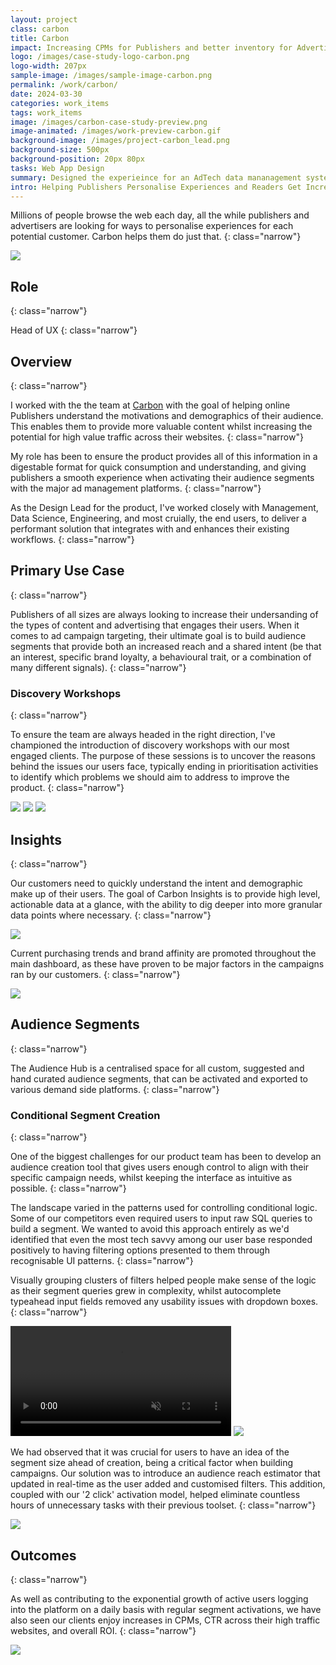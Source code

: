 ```yaml
---
layout: project
class: carbon
title: Carbon
impact: Increasing CPMs for Publishers and better inventory for Advertisers
logo: /images/case-study-logo-carbon.png
logo-width: 207px
sample-image: /images/sample-image-carbon.png
permalink: /work/carbon/
date: 2024-03-30
categories: work_items
tags: work_items
image: /images/carbon-case-study-preview.png
image-animated: /images/work-preview-carbon.gif
background-image: /images/project-carbon_lead.png
background-size: 500px
background-position: 20px 80px
tasks: Web App Design
summary: Designed the experieince for an AdTech data mananagement system.
intro: Helping Publishers Personalise Experiences and Readers Get Increased Value.
---
```


Millions of people browse the web each day, all the while publishers and advertisers are looking for ways to personalise experiences for each potential customer. Carbon helps them do just that.
{: class="narrow"}

<!-- ![Carbon Lead Image](/images/work-item-carbon.png) -->

<img loading="lazy" src="/images/carbon-case-study-lead.png" />

<!-- ![alt](/images/project-carbon-insights.png) -->

## Role
{: class="narrow"}

Head of UX
{: class="narrow"}

## Overview
{: class="narrow"}

I worked with the the team at <a href="https://magnite.com" target="_blank">Carbon</a> with the goal of helping online Publishers understand the motivations and demographics of their audience. This enables them to provide more valuable content whilst increasing the potential for high value traffic across their websites.
{: class="narrow"}

My role has been to ensure the product provides all of this information in a digestable format for quick consumption and understanding, and giving publishers a smooth experience when activating their audience segments with the major ad management platforms.
{: class="narrow"}

As the Design Lead for the product, I've worked closely with Management, Data Science, Engineering, and most cruially, the end users, to deliver a performant solution that integrates with and enhances their existing workflows.
{: class="narrow"}

## Primary Use Case
{: class="narrow"}

<!-- Enabling Publishers to make audiences built up of high value users, enabling their on-site advertisers to better personalise the content provided to visitors. -->

Publishers of all sizes are always looking to increase their undersanding of the types of content and advertising that engages their users. When it comes to ad campaign targeting, their ultimate goal is to build audience segments that provide both an increased reach and a shared intent (be that an interest, specific brand loyalty, a behavioural trait, or a combination of many different signals).
{: class="narrow"}

### Discovery Workshops
{: class="narrow"}

To ensure the team are always headed in the right direction, I've championed the introduction of discovery workshops with our most engaged clients. The purpose of these sessions is to uncover the reasons behind the issues our users face, typically ending in prioritisation activities to identify which problems we should aim to address to improve the product.
{: class="narrow"}

<!-- ![](/images/project-carbon_client_workshops.jpg) -->
<img loading="lazy" src="/images/project-carbon_client_workshops.jpg" />

<!-- ![](/images/project-carbon_client_user_journey.jpg) -->
<img loading="lazy" src="/images/project-carbon_client_user_journey.jpg" />

<img loading="lazy" src="/images/carbon-case-study-uj.png" />

<!-- ![Publisher reporting user journey](/images/carbon_uj_revenue_reporting.jpg) -->


<!-- ### For Advertisers

Advertisers need to create bespoke customer segments that are in-market for particular products and services. Activating these segments with their ad management software or extending to find like minded people who share similar intent, is crucial. -->

## Insights
{: class="narrow"}

Our customers need to quickly understand the intent and demographic make up of their users. The goal of Carbon Insights is to provide high level, actionable data at a glance, with the ability to dig deeper into more granular data points where necessary.
{: class="narrow"}

<!-- ![](/images/project-carbon_revenue_insights.png) -->
<img loading="lazy" src="/images/project-carbon_revenue_insights.png" />

Current purchasing trends and brand affinity are promoted throughout the main dashboard, as these have proven to be major factors in the campaigns ran by our customers.
{: class="narrow"}

<!-- ![](/images/project-carbon_intent_insights.png) -->
<img loading="lazy" src="/images/project-carbon_intent_insights.png" />

## Audience Segments
{: class="narrow"}

The Audience Hub is a centralised space for all custom, suggested and hand curated audience segments, that can be activated and exported to various demand side platforms.
{: class="narrow"}

<!-- ![alt](/images/carbon_audiences.png) -->


### Conditional Segment Creation
{: class="narrow"}

One of the biggest challenges for our product team has been to develop an audience creation tool that gives users enough control to align with their specific campaign needs, whilst keeping the interface as intuitive as possible.
{: class="narrow"}

The landscape varied in the patterns used for controlling conditional logic. Some of our competitors even required users to input raw SQL queries to build a segment. We wanted to avoid this approach entirely as we'd identified that even the most tech savvy among our user base responded positively to having filtering options presented to them through recognisable UI patterns.
{: class="narrow"}

Visually grouping clusters of filters helped people make sense of the logic as their segment queries grew in complexity, whilst autocomplete typeahead input fields removed any usability issues with dropdown boxes.
{: class="narrow"}

<video autoplay muted playsinline loop width="70%" style="margin-left: auto; margin-right: auto;">
  <source src="/images/carbon-case-study-audience-creation.mp4" type="video/mp4">
  Your browser does not support the video tag.
</video>

<!-- ![Carbon Segment Logic Builder Sample](/images/project-carbon_audience_segment_builder_1.png) -->
<img loadin="lazy" src="/images/project-carbon_audience_segment_builder_1.png" />

We had observed that it was crucial for users to have an idea of the segment size ahead of creation, being a critical factor when building campaigns. Our solution was to introduce an audience reach estimator that updated in real-time as the user added and customised filters. This addition, coupled with our '2 click' activation model, helped eliminate countless hours of unnecessary tasks with their previous toolset.
{: class="narrow"}

<!-- ![](/images/project-carbon_audience_activation_options.png) -->
<img loading="lazy" src="/images/project-carbon_audience_activation_options.png" />

<!-- Although Carbon suggests the most appropriate segments based on the preferences of customers, more complex custom audiences can be built and activated using familiar interface patterns when required. -->

<!-- <video width="600" controls>
  <source src="/videos/carbon-query-platform-source.mp4" type="video/mp4">
Your browser does not support the video tag.
</video> -->

<!-- ![alt](/images/project-carbon_audience_activation.png) -->

## Outcomes
{: class="narrow"}

As well as contributing to the exponential growth of active users logging into the platform on a daily basis with regular segment activations, we have also seen our clients enjoy increases in CPMs, CTR across their high traffic websites, and overall ROI.
{: class="narrow"}

<img loading="lazy" src="/images/carbon-case-study-audience-activity.png" />
